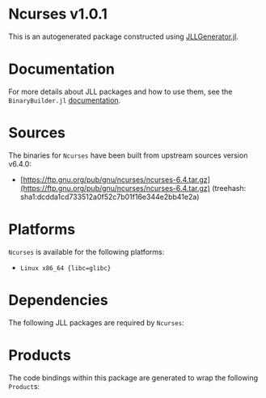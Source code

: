 # Ncurses v1.0.1
This is an autogenerated package constructed using [JLLGenerator.jl](https://github.com/JuliaPackaging/BinaryBuilder2.jl/tree/main/JLLGenerator.jl).

# Documentation
For more details about JLL packages and how to use them, see the `BinaryBuilder.jl` [documentation](https://docs.binarybuilder.org/stable/jll/).

# Sources
The binaries for `Ncurses` have been built from upstream sources version v6.4.0:

 - [https://ftp.gnu.org/pub/gnu/ncurses/ncurses-6.4.tar.gz](https://ftp.gnu.org/pub/gnu/ncurses/ncurses-6.4.tar.gz) (treehash: sha1:dcdda1cd733512a0f52c7b01f16e344e2bb41e2a)
# Platforms

`Ncurses` is available for the following platforms:

 - `Linux x86_64 {libc=glibc}`
# Dependencies
The following JLL packages are required by `Ncurses`:

# Products

The code bindings within this package are generated to wrap the following `Product`s:
<TODO>

